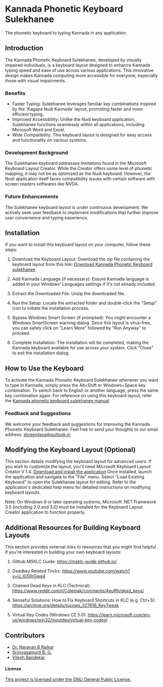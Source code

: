 # Kannada Phonetic Keyboard Sulekhanee
The phonetic keyboard to typing Kannada in any application.
## Introduction

The Kannada Phonetic Keyboard Sulekhanee, developed by visually impaired individuals, is a keyboard layout designed to enhance Kannada typing speed and ease of use across various applications. This innovative design makes Kannada computing more accessible for everyone, especially those with visual impairments.

### Benefits

* Faster Typing:
Sulekhanee leverages familiar key combinations inspired by the 'Kagapa Nudi Kannada' layout, promoting faster and more efficient typing.
* Improved Accessibility:
Unlike the Nudi keyboard application, Sulekhanee functions seamlessly within all applications, including Microsoft Word and Excel.
* Wide Compatibility:
This keyboard layout is designed for easy access and functionality on various systems.
### Development Background
The Sulekhanee keyboard addresses limitations found in the Microsoft Keyboard Layout Creator.
While the Creator offers some level of phonetic mapping, it may not be as optimized as the Nudi keyboard.
However, the Nudi application itself faces compatibility issues with certain software with screen readers softwares like NVDA.
### Future Enhancements
The Sulekhanee keyboard layout is under continuous development. We actively seek user feedback to implement modifications that further improve user convenience and typing experience.

## Installation

If you want to install this keyboard layout on your computer, follow these steps:

1. Download the Keyboard Layout: Download the zip file containing the keyboard layout from this link: [Download Kannada Phonetic Keyboard sulekhanee](https://github.com/Computer-access/Kannada-Phonetic-Keyboard-Sulekhanee/files/14635334/Kannada-Phonetic-Keyboard-V2.0.zip)

2. Add Kannada Language (if necessary): Ensure Kannada language is added in your Windows' Languages settings if it's not already included.

3. Extract the Downloaded File: Unzip the downloaded file.

4. Run the Setup: Locate the extracted folder and double-click the "Setup" icon to initiate the installation process.

5. Bypass Windows Smart Screen (if prompted): You might encounter a Windows SmartScreen warning dialog. Since this layout is virus-free, you can safely click on "Learn More" followed by "Run Anyway" to proceed.

6. Complete Installation: The installation will be completed, making the Kannada keyboard available for use across your system. Click "Close" to exit the installation dialog.

## How to Use the Keyboard

To activate the Kannada Phonetic Keyboard Sulekhanee whenever you want to type in Kannada, simply press the Alt+Shift or Windows+Space key combination. To switch back to English or another language, press the same key combination again.
For reference on using this keyboard layout, refer the [Kannada phonetic keyboard sulekhanee manual](Manual.md)

### Feedback and Suggestions
We welcome your feedback and suggestions for improving the Kannada Phonetic Keyboard Sulekhanee. 
Feel free to send your thoughts to our email address: [shreenilaya@outlook.in](shreenilaya@outlook.in)
## Modifying the Keyboard Layout (Optional)
This section details modifying the keyboard layout for advanced users. 
If you wish to customize the layout, you'll need Microsoft Keyboard Layout Creator V 1.4.
[Download and install the application](https://www.microsoft.com/en-us/download/details.aspx?id=102134)
Once installed, launch the application and navigate to the "File" menu. Select "Load Existing Keyboard" to open the Sulekhanee layout for editing. Refer to the application's dedicated help menu for detailed instructions on modifying keyboard layouts.

Note: On Windows 8 or later operating systems, Microsoft .NET Framework 3.5 (including 2.0 and 3.0) must be installed for the Keyboard Layout Creator application to function properly.

## Additional Resources for Building Keyboard Layouts

This section provides external links to resources that you might find helpful if you're interested in building your own keyboard layouts:

1. Github MSKLC Guide: https://msklc-guide.github.io/

2. Deadkey Related Tricks: https://www.youtube.com/watch?v=U_IG59rGwe4

3. Chained Dead Keys in KLC (Technical): https://www.reddit.com/r/Colemak/comments/4euffh/dead_keys/

4. Senseful Solutions: How to Fix Keyboard Shortcuts in KLC (e.g. Ctrl+S): https://archive.org/details/tucows_327616_KeyTweak

5. Virtual Key Codes (Windows CE 5.0): https://learn.microsoft.com/en-us/windows/win32/inputdev/virtual-key-codes)
 ## Contributors

* [Dr. Narayan B Raikar](narayan-b-raikar)
* [Srinivasamurti B. G.](smbgsrini)
* [Vilesh Bandekar](VileshBandekar)

#### License

[This project is licensed under the GNU General Public License.](LICENSE)

